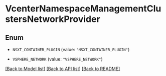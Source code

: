# VcenterNamespaceManagementClustersNetworkProvider

## Enum


* `NSXT_CONTAINER_PLUGIN` (value: `"NSXT_CONTAINER_PLUGIN"`)

* `VSPHERE_NETWORK` (value: `"VSPHERE_NETWORK"`)


[[Back to Model list]](../README.md#documentation-for-models) [[Back to API list]](../README.md#documentation-for-api-endpoints) [[Back to README]](../README.md)


